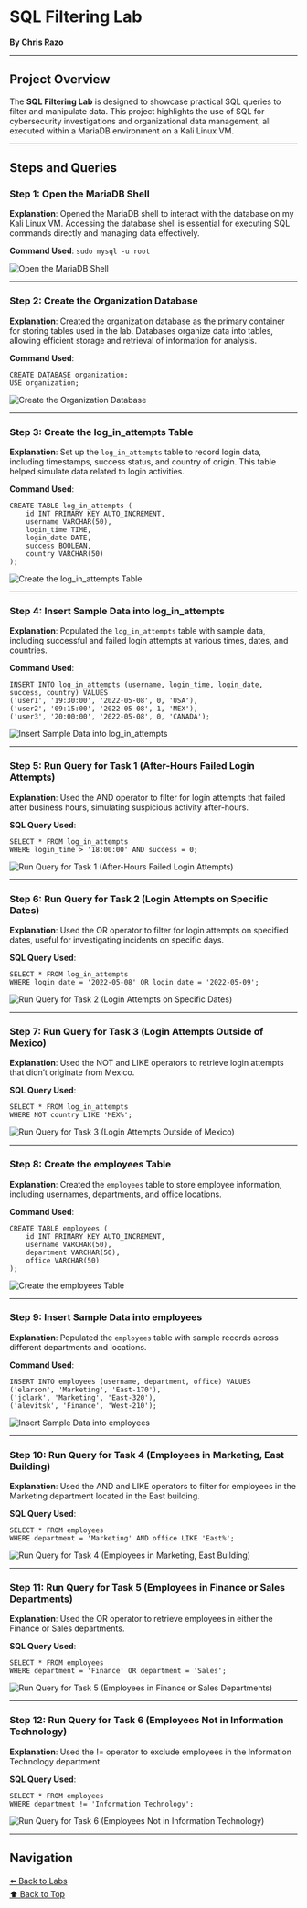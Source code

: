 # SQL Filtering Lab

**By Chris Razo**

---

## Project Overview

The **SQL Filtering Lab** is designed to showcase practical SQL queries to filter and manipulate data. This project highlights the use of SQL for cybersecurity investigations and organizational data management, all executed within a MariaDB environment on a Kali Linux VM.

---

## Steps and Queries

### **Step 1: Open the MariaDB Shell**

**Explanation**: Opened the MariaDB shell to interact with the database on my Kali Linux VM. Accessing the database shell is essential for executing SQL commands directly and managing data effectively.

**Command Used**: `sudo mysql -u root`

![Open the MariaDB Shell](../assets/images/1.png)

---

### **Step 2: Create the Organization Database**

**Explanation**: Created the organization database as the primary container for storing tables used in the lab. Databases organize data into tables, allowing efficient storage and retrieval of information for analysis.

**Command Used**:  
```
CREATE DATABASE organization;  
USE organization;
```

![Create the Organization Database](../assets/images/3.png)

---

### **Step 3: Create the log_in_attempts Table**

**Explanation**: Set up the `log_in_attempts` table to record login data, including timestamps, success status, and country of origin. This table helped simulate data related to login activities.

**Command Used**:  
```
CREATE TABLE log_in_attempts (
    id INT PRIMARY KEY AUTO_INCREMENT,
    username VARCHAR(50),
    login_time TIME,
    login_date DATE,
    success BOOLEAN,
    country VARCHAR(50)
);
```

![Create the log_in_attempts Table](../assets/images/4.png)

---

### **Step 4: Insert Sample Data into log_in_attempts**

**Explanation**: Populated the `log_in_attempts` table with sample data, including successful and failed login attempts at various times, dates, and countries.

**Command Used**:  
```
INSERT INTO log_in_attempts (username, login_time, login_date, success, country) VALUES
('user1', '19:30:00', '2022-05-08', 0, 'USA'),
('user2', '09:15:00', '2022-05-08', 1, 'MEX'),
('user3', '20:00:00', '2022-05-08', 0, 'CANADA');
```

![Insert Sample Data into log_in_attempts](../assets/images/5.png)

---

### **Step 5: Run Query for Task 1 (After-Hours Failed Login Attempts)**

**Explanation**: Used the AND operator to filter for login attempts that failed after business hours, simulating suspicious activity after-hours.

**SQL Query Used**:  
```
SELECT * FROM log_in_attempts
WHERE login_time > '18:00:00' AND success = 0;
```

![Run Query for Task 1 (After-Hours Failed Login Attempts)](../assets/images/6.png)

---

### **Step 6: Run Query for Task 2 (Login Attempts on Specific Dates)**

**Explanation**: Used the OR operator to filter for login attempts on specified dates, useful for investigating incidents on specific days.

**SQL Query Used**:  
```
SELECT * FROM log_in_attempts
WHERE login_date = '2022-05-08' OR login_date = '2022-05-09';
```

![Run Query for Task 2 (Login Attempts on Specific Dates)](../assets/images/7.png)

---

### **Step 7: Run Query for Task 3 (Login Attempts Outside of Mexico)**

**Explanation**: Used the NOT and LIKE operators to retrieve login attempts that didn’t originate from Mexico.

**SQL Query Used**:  
```
SELECT * FROM log_in_attempts
WHERE NOT country LIKE 'MEX%';
```

![Run Query for Task 3 (Login Attempts Outside of Mexico)](../assets/images/8.png)

---

### **Step 8: Create the employees Table**

**Explanation**: Created the `employees` table to store employee information, including usernames, departments, and office locations.

**Command Used**:  
```
CREATE TABLE employees (
    id INT PRIMARY KEY AUTO_INCREMENT,
    username VARCHAR(50),
    department VARCHAR(50),
    office VARCHAR(50)
);
```

![Create the employees Table](../assets/images/9.png)

---

### **Step 9: Insert Sample Data into employees**

**Explanation**: Populated the `employees` table with sample records across different departments and locations.

**Command Used**:  
```
INSERT INTO employees (username, department, office) VALUES
('elarson', 'Marketing', 'East-170'),
('jclark', 'Marketing', 'East-320'),
('alevitsk', 'Finance', 'West-210');
```

![Insert Sample Data into employees](../assets/images/10.png)

---

### **Step 10: Run Query for Task 4 (Employees in Marketing, East Building)**

**Explanation**: Used the AND and LIKE operators to filter for employees in the Marketing department located in the East building.

**SQL Query Used**:  
```
SELECT * FROM employees
WHERE department = 'Marketing' AND office LIKE 'East%';
```

![Run Query for Task 4 (Employees in Marketing, East Building)](../assets/images/11.png)

---

### **Step 11: Run Query for Task 5 (Employees in Finance or Sales Departments)**

**Explanation**: Used the OR operator to retrieve employees in either the Finance or Sales departments.

**SQL Query Used**:  
```
SELECT * FROM employees
WHERE department = 'Finance' OR department = 'Sales';
```

![Run Query for Task 5 (Employees in Finance or Sales Departments)](../assets/images/12.png)

---

### **Step 12: Run Query for Task 6 (Employees Not in Information Technology)**

**Explanation**: Used the != operator to exclude employees in the Information Technology department.

**SQL Query Used**:  
```
SELECT * FROM employees
WHERE department != 'Information Technology';
```

![Run Query for Task 6 (Employees Not in Information Technology)](../assets/images/13.png)

---

## Navigation

[⬅️ Back to Labs](../index.md#projects)  
[⬆️ Back to Top](#sql-filtering-lab)
